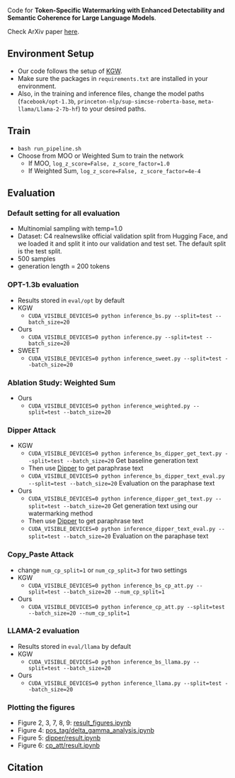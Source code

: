 Code for **Token-Specific Watermarking with Enhanced Detectability and Semantic Coherence for Large Language Models**.

Check ArXiv paper [here]().

## Environment Setup
* Our code follows the setup of [KGW](https://github.com/jwkirchenbauer/lm-watermarking/tree/main/). 
* Make sure the packages in `requirements.txt` are installed in your environment.
* Also, in the training and inference files, change the model paths (`facebook/opt-1.3b`, `princeton-nlp/sup-simcse-roberta-base`, `meta-llama/Llama-2-7b-hf`) to your desired paths.

## Train 
  * `bash run_pipeline.sh`
  * Choose from MOO or Weighted Sum to train the network
    * If MOO, `log_z_score=False, z_score_factor=1.0`
    * If Weighted Sum, `log_z_score=False, z_score_factor=4e-4`

## Evaluation
### Default setting for all evaluation
  * Multinomial sampling with temp=1.0
  * Dataset: C4 realnewslike official validation split from Hugging Face, and we loaded it and split it into our validation and test set. The default split is the test split.
  * 500 samples
  * generation length = 200 tokens

### OPT-1.3b evaluation
* Results stored in `eval/opt` by default
* KGW
  * `CUDA_VISIBLE_DEVICES=0 python inference_bs.py --split=test --batch_size=20`
* Ours
  * `CUDA_VISIBLE_DEVICES=0 python inference.py --split=test --batch_size=20`
* SWEET
  * `CUDA_VISIBLE_DEVICES=0 python inference_sweet.py --split=test --batch_size=20`

### Ablation Study: Weighted Sum
* Ours
  * `CUDA_VISIBLE_DEVICES=0 python inference_weighted.py --split=test --batch_size=20`

### Dipper Attack
* KGW
  * `CUDA_VISIBLE_DEVICES=0 python inference_bs_dipper_get_text.py --split=test --batch_size=20`
  Get baseline generation text
  * Then use [Dipper](https://github.com/martiansideofthemoon/ai-detection-paraphrases0) to get paraphrase text
  * `CUDA_VISIBLE_DEVICES=0 python inference_bs_dipper_text_eval.py --split=test --batch_size=20`
  Evaluation on the paraphase text
* Ours
  * `CUDA_VISIBLE_DEVICES=0 python inference_dipper_get_text.py --split=test --batch_size=20`
  Get generation text using our watermarking method
  * Then use [Dipper](https://github.com/martiansideofthemoon/ai-detection-paraphrases0) to get paraphrase text
  * `CUDA_VISIBLE_DEVICES=0 python inference_dipper_text_eval.py --split=test --batch_size=20`
  Evaluation on the paraphase text

### Copy_Paste Attack
* change `num_cp_split=1` or `num_cp_split=3` for two settings
* KGW
  * `CUDA_VISIBLE_DEVICES=0 python inference_bs_cp_att.py --split=test --batch_size=20 --num_cp_split=1`
* Ours
  * `CUDA_VISIBLE_DEVICES=0 python inference_cp_att.py --split=test --batch_size=20 --num_cp_split=1`

### LLAMA-2 evaluation
* Results stored in `eval/llama` by default
* KGW
  * `CUDA_VISIBLE_DEVICES=0 python inference_bs_llama.py --split=test --batch_size=20`
* Ours
  * `CUDA_VISIBLE_DEVICES=0 python inference_llama.py --split=test --batch_size=20`

### Plotting the figures
* Figure 2, 3, 7, 8, 9: [result_figures.ipynb](result_figures.ipynb)
* Figure 4: [pos_tag/delta_gamma_analysis.ipynb](pos_tag/delta_gamma_analysis.ipynb)
* Figure 5: [dipper/result.ipynb](dipper/result.ipynb)
* Figure 6: [cp_att/result.ipynb](cp_att/result.ipynb)

## Citation
```

```
